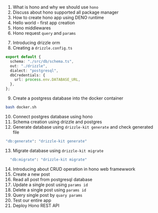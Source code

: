 1. What is hono and why we should use `hono`
2. Discuss about hono supported all package manager
3. How to create hono app using DENO runtime
4. Hello world - first app creation
5. Hono middlewares
6. Hono request `query` and `params`
<!-- database connection -->
7. Introducing drizzle orm
8. Creating a `drizzle.config.ts`

```ts
export default {
  schema: "./src/db/schema.ts",
  out: "./drizzle",
  dialect: "postgresql",
  dbCredentials: {
    url: process.env.DATABASE_URL,
  },
};
```

9. Create a postgress database into the docker container

```bash
bash docker.sh
```

10. Connect postgres database using hono
11. Schema creation using drizzle and postgres
12. Generate database using `drizzle-kit generate` and check generated file

```bash
"db:generate": "drizzle-kit generate"
```

13. Migrate database using `drizzle-kit migrate`

```bash
  "db:migrate": "drizzle-kit migrate"
```

14. Introducing about CRUD operation in hono web framewwork
15. Create a new post
16. Read all post from postgresql database
17. Update a single post using `params id`
18. Delete a single post using `params id`
19. Query single post by `quary params`
20. Test our entire app
21. Deploy Hono REST API
